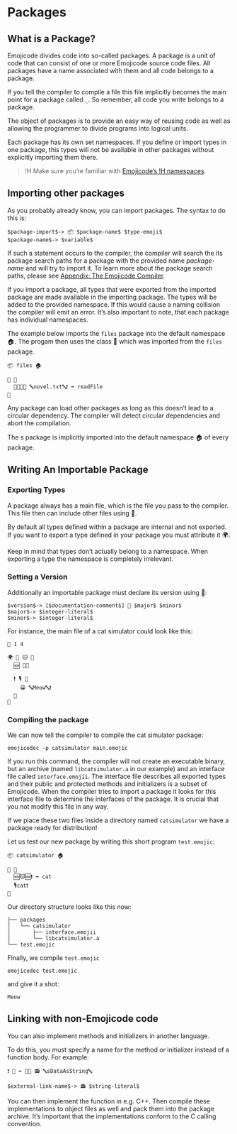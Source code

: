 # Packages

## What is a Package?

Emojicode divides code into so-called packages. A package is a unit of code
that can consist of one or more Emojicode source code files. All packages have a
name associated with them and all code belongs to a package.

If you tell the compiler to compile a file this file implicitly becomes the
main point for a package called `_`. So remember, all code you write
belongs to a package.

The object of packages is to provide an easy way of reusing code as well as
allowing the programmer to divide programs into logical units.

Each package has its own set namespaces. If you define or
import types in one package, this types will not be available in other packages
without explicitly importing them there.

>!H Make sure you’re familiar with [Emojicode’s
>!H namespaces](types.html#namespaces).

## Importing other packages

As you probably already know, you can import packages. The syntax to do this is:

```syntax
$package-import$-> 📦 $package-name$ $type-emoji$
$package-name$-> $variable$
```

If such a statement occurs to the compiler, the compiler will search the
its package search paths for a package with the provided name *package-name*
and will try to import it. To learn more about the package search paths, please
see [Appendix: The Emojicode Compiler](compiler.html).

If you import a package, all types that were exported from the imported package
are made available in the importing package. The types will be added to the
provided namespace. If this would cause a naming collision the compiler will
emit an error. It’s also important to note, that each package has individual
namespaces.

The example below imports the `files` package into the default namespace 🏠.
The progam then uses the class 📄 which was imported from the
`files` package.

```
📦 files 🏠

🏁 🍇
  🍺🆕📄📜 🔤novel.txt🔤❗️ ➡️ readFile
🍉
```

Any package can load other packages as long as this doesn’t lead to a circular
dependency. The compiler will detect circular dependencies and abort the
compilation.

The s package is implicitly imported into the default namespace 🏠 of
every package.

## Writing An Importable Package

### Exporting Types

A package always has a main file, which is the file you pass to the compiler.
This file then can include other files using 📜.

By default all types defined within a package are internal and not
exported. If you want to export a type defined in your package you must
attribute it 🌍.

Keep in mind that types don’t actually belong to a namespace. When exporting a
type the namespace is completely irrelevant.

### Setting a Version

Additionally an importable package must declare its version using 🔮:

```syntax
$version$-> [$documentation-comment$] 🔮 $major$ $minor$
$major$-> $integer-literal$
$minor$-> $integer-literal$
```

For instance, the main file of a cat simulator could look like this:

```
🔮 1 4

🌍 🐇 🐱 🍇
  🆕 🍇🍉

  ❗️ 🎙 🍇
    😀 🔤Meow🔤❗️
  🍉
🍉
```

### Compiling the package

We can now tell the compiler to compile the cat simulator package:

```
emojicodec -p catsimulator main.emojic
```

If you run this command, the compiler will not create an executable binary, but
an archive (named `libcatsimulator.a` in our example) and an interface file
called `interface.emojii`. The interface file describes all exported types and
their public and protected methods and initializers is a subset of Emojicode.
When the compiler tries to import a package it looks for this interface file to
determine the interfaces of the package. It is crucial that you not modify this
file in any way.

If we place these two files inside a directory named `catsimulator` we
have a package ready for distribution!

Let us test our new package by writing this short program `test.emojic`:

```
📦 catsimulator 🏠

🏁 🍇
  🆕🐱🆕❗️ ➡️ cat
  🎙cat❗️
🍉
```

Our directory structure looks like this now:

```
├── packages
│   └── catsimulator
│       ├── interface.emojii
│       └── libcatsimulator.a
└── test.emojic
```

Finally, we compile `test.emojic`

```
emojicodec test.emojic
```

and give it a shot:

```
Meow
```

## Linking with non-Emojicode code

You can also implement methods and initializers in another language.

To do this, you must specify a name for the method or initializer instead
of a function body. For example:

```
❗️ 🔡 ➡️ 🍬🔡 📻 🔤sDataAsString🔤
```

```syntax
$external-link-name$-> 📻 $string-literal$
```

You can then implement the function in e.g. C++. Then compile these
implementations to object files as well and pack them into the package archive.
It’s important that the implementations conform to the C calling convention.
